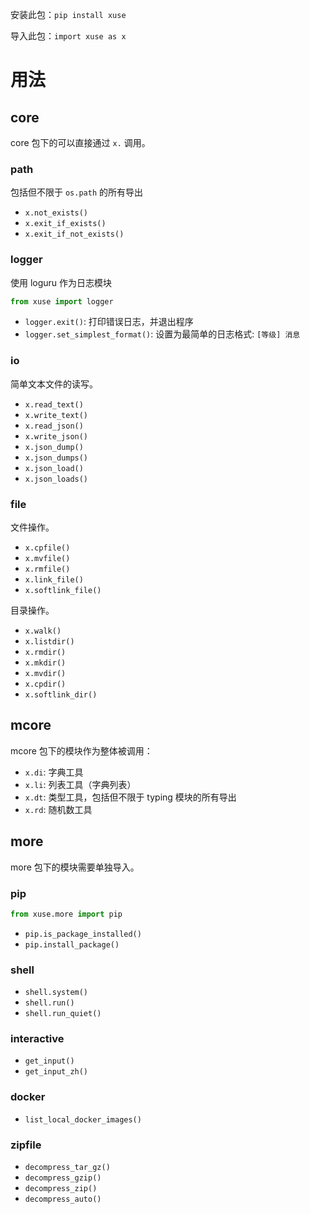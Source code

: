 安装此包：`pip install xuse`

导入此包：`import xuse as x`


# 用法

## core

core 包下的可以直接通过 `x.` 调用。

### path

包括但不限于 `os.path` 的所有导出

- `x.not_exists()`
- `x.exit_if_exists()`
- `x.exit_if_not_exists()`

### logger

使用 loguru 作为日志模块

```python
from xuse import logger
```

- `logger.exit()`: 打印错误日志，并退出程序
- `logger.set_simplest_format()`: 设置为最简单的日志格式: `[等级] 消息`

### io

简单文本文件的读写。

- `x.read_text()`
- `x.write_text()`
- `x.read_json()`
- `x.write_json()`
- `x.json_dump()`
- `x.json_dumps()`
- `x.json_load()`
- `x.json_loads()`

### file

文件操作。

- `x.cpfile()`
- `x.mvfile()`
- `x.rmfile()`
- `x.link_file()`
- `x.softlink_file()`

目录操作。

- `x.walk()`
- `x.listdir()`
- `x.rmdir()`
- `x.mkdir()`
- `x.mvdir()`
- `x.cpdir()`
- `x.softlink_dir()`

## mcore

mcore 包下的模块作为整体被调用：

- `x.di`: 字典工具
- `x.li`: 列表工具（字典列表）
- `x.dt`: 类型工具，包括但不限于 typing 模块的所有导出
- `x.rd`: 随机数工具

## more

more 包下的模块需要单独导入。

### pip

```python
from xuse.more import pip
```

- `pip.is_package_installed()`
- `pip.install_package()`

### shell

- `shell.system()`
- `shell.run()`
- `shell.run_quiet()`

### interactive

- `get_input()`
- `get_input_zh()`

### docker

- `list_local_docker_images()`

### zipfile

- `decompress_tar_gz()`
- `decompress_gzip()`
- `decompress_zip()`
- `decompress_auto()`
